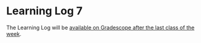 # Learning Log 7

The Learning Log will be [available on Gradescope after the last class of the week](https://www.gradescope.ca/courses/5934).